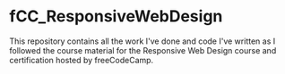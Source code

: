 # fCC_ResponsiveWebDesign
This repository contains all the work I've done and code I've written as I followed the course material for the Responsive Web Design course and certification hosted by freeCodeCamp.

